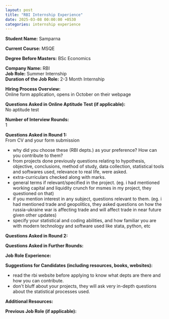 ```yaml
---
layout: post
title: "RBI Internship Experience"
date: 2025-03-08 00:00:00 +0530
categories: internship experience
---      
```


**Student Name:** Samparna  

**Current Course:** MSQE  

**Degree Before Masters:** BSc Economics   

**Company Name:** RBI  
**Job Role:** Summer Internship  
**Duration of the Job Role:** 2-3 Month Internship  

**Hiring Process Overview:**  
Online form application, opens in October on their webpage

**Questions Asked in Online Aptitude Test (if applicable):**  
No aptitude test

**Number of Interview Rounds:**  
1

**Questions Asked in Round 1:**  
From CV and your form submission
- why did you choose these (RBI depts.) as your preference? How can you contribute to them?
- from projects done previously questions relating to hypothesis, objective, conclusions, method of study, data collection, statistical tools and softwares used, relevance to real life, were asked. 
- extra-curriculars checked along with marks. 
- general terms if relevant/specified in the project. (eg. i had mentioned working capital and liquidity crunch for msmes in my project, they questioned on that)
- if you mention interest in any subject, questions relevant to them. (eg. i had mentioned trade and geopolitics, they asked questions on how the russia-ukraine war is affecting trade and will affect trade in near future given other updates)
- specify your statistical and coding abilities, and how familiar you are with modern technology and software used like stata, python, etc 

**Questions Asked in Round 2:**  


**Questions Asked in Further Rounds:**  


**Job Role Experience:**  


**Suggestions for Candidates (including resources, books, websites):**  
- read the rbi website before applying to know what depts are there and how you can contribute.
- don't bluff about your projects, they will ask very in-depth questions about the statistical processes used. 

**Additional Resources:**  


**Previous Job Role (if applicable):**  

